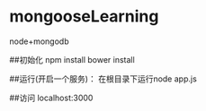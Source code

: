 # mongooseLearning
node+mongodb

##初始化
npm install
bower install

##运行(开启一个服务)：
在根目录下运行node app.js
 
 ##访问
 localhost:3000

